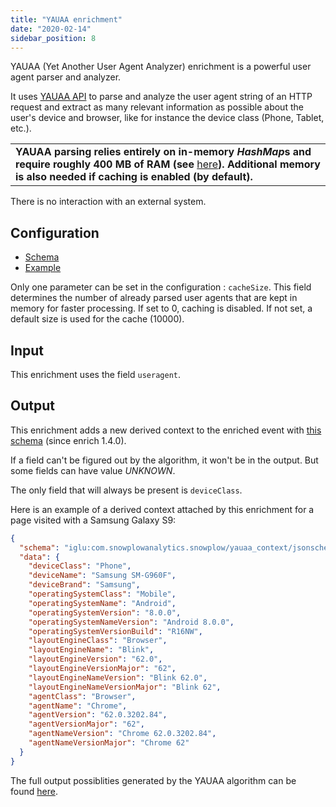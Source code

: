 ```yaml
---
title: "YAUAA enrichment"
date: "2020-02-14"
sidebar_position: 8
---
```


YAUAA (Yet Another User Agent Analyzer) enrichment is a powerful user agent parser and analyzer.

It uses [YAUAA API](https://yauaa.basjes.nl/) to parse and analyze the user agent string of an HTTP request and extract as many relevant information as possible about the user's device and browser, like for instance the device class (Phone, Tablet, etc.).

<table class="has-fixed-layout"><tbody><tr><td class="has-text-align-center" data-align="center"><strong>YAUAA parsing relies entirely on in-memory <em>HashMap</em>s and require roughly 400 MB of RAM (see </strong><a href="https://yauaa.basjes.nl/README-MemoryUsage.html">here</a><strong>). Additional memory is also needed if caching is enabled (by default).</strong></td></tr></tbody></table>

There is no interaction with an external system.

## Configuration

- [Schema](https://github.com/snowplow/iglu-central/blob/master/schemas/com.snowplowanalytics.snowplow.enrichments/yauaa_enrichment_config/jsonschema/1-0-0)
- [Example](https://github.com/snowplow/enrich/blob/master/config/enrichments/yauaa_enrichment_config.json)

Only one parameter can be set in the configuration : `cacheSize`. This field determines the number of already parsed user agents that are kept in memory for faster processing. If set to 0, caching is disabled. If not set, a default size is used for the cache (10000).

## Input

This enrichment uses the field `useragent`.

## Output

This enrichment adds a new derived context to the enriched event with [this schema](https://github.com/snowplow/iglu-central/blob/master/schemas/nl.basjes/yauaa_context/jsonschema/1-0-1) (since enrich 1.4.0).

If a field can't be figured out by the algorithm, it won't be in the output. But some fields can have value *UNKNOWN*.

The only field that will always be present is `deviceClass`.

Here is an example of a derived context attached by this enrichment for a page visited with a Samsung Galaxy S9:

```json
{
  "schema": "iglu:com.snowplowanalytics.snowplow/yauaa_context/jsonschema/1-0-1",
  "data": {
    "deviceClass": "Phone",
    "deviceName": "Samsung SM-G960F",
    "deviceBrand": "Samsung",
    "operatingSystemClass": "Mobile",
    "operatingSystemName": "Android",
    "operatingSystemVersion": "8.0.0",
    "operatingSystemNameVersion": "Android 8.0.0",
    "operatingSystemVersionBuild": "R16NW",
    "layoutEngineClass": "Browser",
    "layoutEngineName": "Blink",
    "layoutEngineVersion": "62.0",
    "layoutEngineVersionMajor": "62",
    "layoutEngineNameVersion": "Blink 62.0",
    "layoutEngineNameVersionMajor": "Blink 62",
    "agentClass": "Browser",
    "agentName": "Chrome",
    "agentVersion": "62.0.3202.84",
    "agentVersionMajor": "62",
    "agentNameVersion": "Chrome 62.0.3202.84",
    "agentNameVersionMajor": "Chrome 62"
  }
}
```

The full output possiblities generated by the YAUAA algorithm can be found [here](https://yauaa.basjes.nl/README-Output.html).
